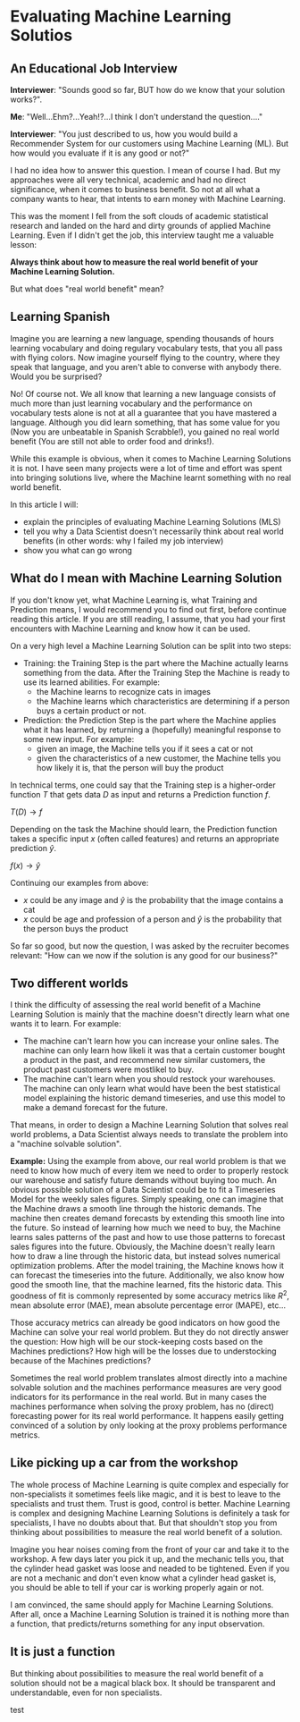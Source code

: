 # Evaluating Machine Learning Solutios

## An Educational Job Interview
**Interviewer**: "Sounds good so far, BUT how do we know that your solution works?".

**Me**: "Well...Ehm?...Yeah!?...I think I don't understand the question...."

**Interviewer**: "You just described to us, how you would build a Recommender System for our customers using Machine Learning (ML). But how would you evaluate if it is any good or not?"

I had no idea how to answer this question. I mean of course I had. But my approaches were all very technical, academic and had no direct significance, when it comes to business benefit. So not at all what a company wants to hear, that intents to earn money with Machine Learning.

This was the moment I fell from the soft clouds of academic statistical research and landed on the hard and dirty grounds of applied Machine Learning. Even if I didn't get the job, this interview taught me a valuable lesson:

**Always think about how to measure the real world benefit of your Machine Learning Solution.**

But what does "real world benefit" mean?

## Learning Spanish
Imagine you are learning a new language, spending thousands of hours learning vocabulary and doing regulary vocabulary tests, that you all pass with flying colors. Now imagine yourself flying to the country, where they speak that language, and you aren't able to converse with anybody there. Would you be surprised?

No! Of course not. We all know that learning a new language consists of much more than just learning vocabulary and the performance on vocabulary tests alone is not at all a guarantee that you have mastered a language. Although you did learn something, that has some value for you (Now you are unbeatable in Spanish Scrabble!), you gained no real world benefit (You are still not able to order food and drinks!).

While this example is obvious, when it comes to Machine Learning Solutions it is not. I have seen many projects were a lot of time and effort was spent into bringing solutions live, where the Machine learnt something with no real world benefit.

In this article I will:

* explain the principles of evaluating Machine Learning Solutions (MLS)
* tell you why a Data Scientist doesn't necessarily think about real world benefits (in other words: why I failed my job interview)
* show you what can go wrong

## What do I mean with Machine Learning Solution
If you don't know yet, what Machine Learning is, what Training and Prediction means, I would recommend you to find out first, before continue reading this article. If you are still reading, I assume, that you had your first encounters with Machine Learning and know how it can be used.

On a very high level a Machine Learning Solution can be split into two steps:

* Training: the Training Step is the part where the Machine actually learns something from the data. After the Training Step the Machine is ready to use its learned abilities. For example:
    - the Machine learns to recognize cats in images
    - the Machine learns which characteristics are determining if a person buys a certain product or not.
* Prediction: the Prediction Step is the part where the Machine applies what it has learned, by returning a (hopefully) meaningful response to some new input. For example:
    - given an image, the Machine tells you if it sees a cat or not
    - given the characteristics of a new customer, the Machine tells you how likely it is, that the person will buy the product

In technical terms, one could say that the Training step is a higher-order function $T$ that gets data $D$ as input and returns a Prediction function $f$.

$T(D) \rightarrow f$

Depending on the task the Machine should learn, the Prediction function takes a specific input $x$ (often called features) and returns an appropriate prediction $\hat{y}$.

$f(x) \rightarrow \hat{y}$

Continuing our examples from above:
* $x$ could be any image and $\hat{y}$ is the probability that the image contains a cat
* $x$ could be age and profession of a person and $\hat{y}$ is the probability that the person buys the product

So far so good, but now the question, I was asked by the recruiter becomes relevant:
"How can we now if the solution is any good for our business?"



## Two different worlds
I think the difficulty of assessing the real world benefit of a Machine Learning Solution is mainly that the machine doesn't directly learn what one wants it to learn. For example:

* The machine can't learn how you can increase your online sales. The machine can only learn how likeli it was that a certain customer bought a product in the past, and recommend new similar customers, the product past customers were mostlikel to buy.
* The machine can't learn when you should restock your warehouses. The machine can only learn what would have been the best statistical model explaining the historic demand timeseries, and use this model to make a demand forecast for the future.

That means, in order to design a Machine Learning Solution that solves real world problems, a Data Scientist always needs to translate the problem into a "machine solvable solution".

**Example:**
Using the example from above, our real world problem is that we need to know how much of every item we need to order to properly restock our warehouse and satisfy future demands without buying too much. An obvious possible solution of a Data Scientist could be to fit a Timeseries Model for the weekly sales figures. Simply speaking, one can imagine that the Machine draws a smooth line through the historic demands. The machine then creates demand forecasts by extending this smooth line into the future. So instead of learning how much we need to buy, the Machine learns sales patterns of the past and how to use those patterns to forecast sales figures into the future. Obviously, the Machine doesn't really learn how to draw a line through the historic data, but instead solves numerical optimization problems. After the model training, the Machine knows how it can forecast the timeseries into the future. Additionally, we also know how good the smooth line, that the machine learned, fits the historic data. This goodness of fit is commonly represented by some accuracy metrics like $R^2$, mean absolute error (MAE), mean absolute percentage error (MAPE), etc...

Those accuracy metrics can already be good indicators on how good the Machine can solve your real world problem. But they do not directly answer the question:
How high will be our stock-keeping costs based on the Machines predictions? How high will be the losses due to understocking because of the Machines predictions?

Sometimes the real world problem translates almost directly into a machine solvable solution and the machines performance measures are very good indicators for its performance in the real world. But in many cases the machines performance when solving the proxy problem, has no (direct) forecasting power for its real world performance. It happens easily getting convinced of a solution by only looking at the proxy problems performance metrics.

## Like picking up a car from the workshop
The whole process of Machine Learning is quite complex and especially for non-specialists it sometimes feels like magic, and it is best to leave to the specialists and trust them. Trust is good, control is better. Machine Learning is complex and designing Machine Learning Solutions is definitely a task for specialists, I have no doubts about that. But that shouldn't stop you from thinking about possibilities to measure the real world benefit of a solution.

Imagine you hear noises coming from the front of your car and take it to the workshop. A few days later you pick it up, and the mechanic tells you, that the cylinder head gasket was loose and neaded to be tightened. Even if you are not a mechanic and don't even know what a cylinder head gasket is, you should be able to tell if your car is working properly again or not.

I am convinced, the same should apply for Machine Learning Solutions. After all, once a Machine Learning Solution is trained it is nothing more than a function, that predicts/returns something for any input observation.

## It is just a function




But thinking about possibilities to measure the real world benefit of a solution should not be a magical black box. It should be transparent and understandable, even for non specialists.

test

